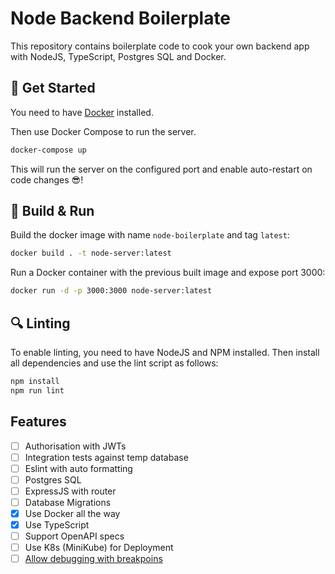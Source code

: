 # Node Backend Boilerplate

This repository contains boilerplate code to cook your own backend app with NodeJS, TypeScript, Postgres SQL and Docker.


## 🚀 Get Started

You need to have [Docker](https://docs.docker.com/get-docker/) installed.

Then use Docker Compose to run the server.
```bash
docker-compose up
```

This will run the server on the configured port and enable auto-restart on code changes 😎! 

## 🔨 Build & Run
Build the docker image with name `node-boilerplate` and tag `latest`:
```bash
docker build . -t node-server:latest
```

Run a Docker container with the previous built image and expose port 3000:
```bash
docker run -d -p 3000:3000 node-server:latest
```

## 🔍 Linting

To enable linting, you need to have NodeJS and NPM installed. 
Then install all dependencies and use the lint script as follows:
```bash
npm install
npm run lint
```


## Features

- [ ] Authorisation with JWTs
- [ ] Integration tests against temp database
- [ ] Eslint with auto formatting
- [ ] Postgres SQL
- [ ] ExpressJS with router
- [ ] Database Migrations
- [x] Use Docker all the way
- [x] Use TypeScript
- [ ] Support OpenAPI specs
- [ ] Use K8s (MiniKube) for Deployment
- [ ] [Allow debugging with breakpoins](https://www.jetbrains.com/help/idea/node-with-docker-compose.html)
